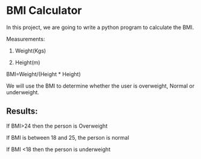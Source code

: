 # BMI Calculator

In this project, we are going to write a python program to calculate the BMI.

Measurements:

1. Weight(Kgs)

2. Height(m)

BMI=Weight/(Height * Height)

We will use the BMI to determine whether the user is overweight, Normal or underweight.

## Results:

If BMI>24 then the person is Overweight

If BMI is between 18 and 25, the person is normal 

If BMI <18 then the person is underweight

